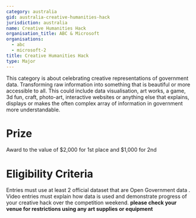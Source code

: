 ```yaml
---
category: australia
gid: australia-creative-humanities-hack
jurisdiction: australia
name: Creative Humanities Hack
organisation_title: ABC & Microsoft
organisations:
  - abc
  - microsoft-2
title: Creative Humanities Hack
type: Major
---
```


This category is about celebrating creative representations of government data. Transforming raw information into something that is beautiful or more accessible to all. This could include data visualisation, art works, a game, 3d fun, craft, photo-art, interactive websites or anything else that explains, displays or makes the often complex array of information in government more understandable.

# Prize
Award to the value of $2,000 for 1st place and $1,000 for 2nd

# Eligibility Criteria
Entries must use at least 2 official dataset that are Open Government data . Video entries must explain how data is used and  demonstrate progress of your creative hack over the competition weekend.
**please check your venue for restrictions using any art supplies or equipment**
